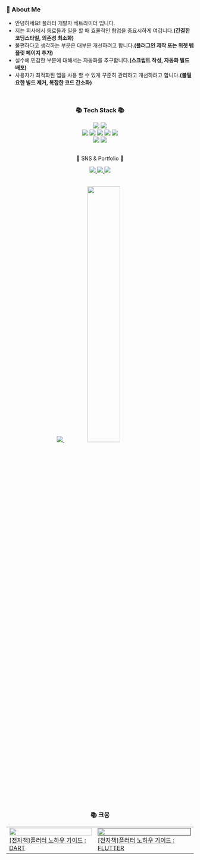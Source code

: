 ### 🚀 About Me

- 안녕하세요! 플러터 개발자 베트라이더 입니다.
- 저는 회사에서 동료들과 일을 할 때 효율적인 협업을 중요시하게 여깁니다.**(간결한 코딩스타일, 의존성 최소화)**
- 불편하다고 생각하는 부분은 대부분 개선하려고 합니다.**(플러그인 제작 또는 위젯 템플릿 페이지 추가)**
- 실수에 민감한 부분에 대해서는 자동화를 추구합니다.**(스크립트 작성, 자동화 빌드 배포)**
- 사용자가 최적화된 앱을 사용 할 수 있게 꾸준히 관리하고 개선하려고 합니다.**(불필요한 빌드 제거, 복잡한 코드 간소화)**

<br/>

<div align=center>
	<h3>📚 Tech Stack 📚</h3>
</div>
<div align="center">
	<img src="https://img.shields.io/badge/Flutter-0082c8?style=flat&logo=Flutter&logoColor=white" />
	<img src="https://img.shields.io/badge/Dart-1877f2?style=flat&logo=Dart&logoColor=white" />
	<br>
	<img src="https://img.shields.io/badge/Java-007396?style=flat&logo=Conda-Forge&logoColor=white" />
	<img src="https://img.shields.io/badge/Spring-6DB33F?style=flat&logo=Spring&logoColor=white" />
	<img src="https://img.shields.io/badge/JavaScript-F7DF1E?style=flat&logo=JavaScript&logoColor=white" />
	<img src="https://img.shields.io/badge/jQuery-0769AD?style=flat&logo=jQuery&logoColor=white" />
	<img src="https://img.shields.io/badge/Python-003545?style=flat&logo=Python&logoColor=white" />
	<br>
	<img src="https://img.shields.io/badge/Oracle%20SQL-F80000?style=flat&logo=Oracle&logoColor=white" />
	<img src="https://img.shields.io/badge/MySQL-4479A1?style=flat&logo=MySQL&logoColor=white" />
	
	
</div>
<br>
<div align=center>
	<p>🎨 SNS & Portfolio 🎨</p>
</div>
<div align=center>
	<a href="https://gaudy-tulip-a0f.notion.site/eae3f8c1475e46a8ab8b64d37babf89c">
		<img src="https://img.shields.io/badge/Portfolio-FF3633?style=flat&logo=Micro.blog&logoColor=white" />
	</a>
	<a href="https://betrider.tistory.com">
		<img src="https://img.shields.io/badge/Blog-FF9800?style=flat&logo=Blogger&logoColor=white" />
	</a>
	<a href="https://www.notion.so/1b6643fe3ed14bcb8c07e4eac5e41e09?pvs=4">
		<img src="https://img.shields.io/badge/Notion-000000?style=flat&logo=Notion&logoColor=white" />
	</a>
	<br>
</div>

<br>
<br>

<div align=center>
	<a href="s">
	  <img src="https://github-readme-stats.vercel.app/api/top-langs/?username=betrider&exclude_repo=dkssud8150.github.io&layout=compact&theme=tokyonight" />
	</a>
	<a href="s">
	  <img src="https://github-readme-stats.vercel.app/api?username=betrider&theme=tokyonight&show_icons=true" width="42%" />
	</a>
	
<br>
<br>

### 📚 크몽
<table><tbody><tr>
<td>
    <a href="https://gaudy-tulip-a0f.notion.site/2023-DART-9cb08f251e4a4f18b7d2abe66a943c17">
	<img width="100%" src="https://miro.medium.com/max/700/1*rb3JJRN2YfybijTcxQiiUQ.png"/><br/>
	<div>[전자책]플러터 노하우 가이드 : DART</div>
    </a>
</td>
<td>
    <a href="">
	<img width="100%" src="https://miro.medium.com/max/700/1*rb3JJRN2YfybijTcxQiiUQ.png"/><br/>
	<div>[전자책]플러터 노하우 가이드 : FLUTTER</div>
    </a>
</td>
</div>
